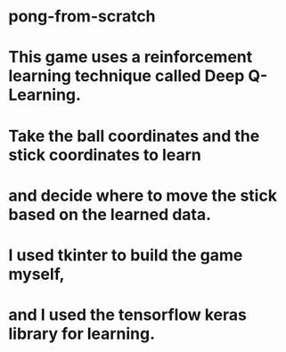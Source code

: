 # pong-from-scratch

# This game uses a reinforcement learning technique called Deep Q-Learning.

# Take the ball coordinates and the stick coordinates to learn 

# and decide where to move the stick based on the learned data.

# I used tkinter to build the game myself, 

# and I used the tensorflow keras library for learning.
